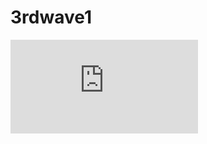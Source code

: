 # 3rdwave1

[![Build Status](http://html.pengqiuyuan.com/3rd1/index.html)](http://html.pengqiuyuan.com/3rd1/index.html)
